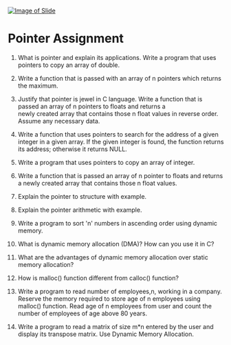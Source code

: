 [![Image of Slide](http://image.slidesharecdn.com/pointer-160323210326/95/pointers-1-638.jpg?cb=1458767097)](http://www.slideshare.net/AshimLamichhane/pointers-59955174)

Pointer Assignment
========================================================

1. What is pointer and explain its applications. Write a program that uses pointers to copy an array of double.

2. Write a function that is passed with an array of n pointers which returns the maximum.

3. Justify that pointer is jewel in C language. Write a function that is passed an array of n pointers to floats and returns a   
   newly created array that contains those n float values in reverse order. Assume any necessary data.

4. Write a function that uses pointers to search for the address of a given integer in a given array. If the given integer is found, the function returns its address; otherwise it returns NULL. 

5. Write a program that uses pointers to copy an array of integer.

6. Write a function that is passed an array of n pointer to floats and returns a newly created array that contains those n float values.

7. Explain the pointer to structure with example.

8. Explain the pointer arithmetic with example.

9. Write a program to sort 'n' numbers in ascending order using dynamic memory.

10. What is dynamic memory allocation (DMA)? How can you use it in C?

11. What are the advantages of dynamic memory allocation over static memory allocation?

12. How is malloc() function different from calloc() function?

13. Write a program to read number of employees,n, working in a company. Reserve the memory required to store age of n employees using malloc() function. Read age of n employees from user and count the number of employees of age above 80 years.

14. Write a program to read a matrix of size m*n entered by the user and display its transpose matrix. Use Dynamic Memory Allocation.